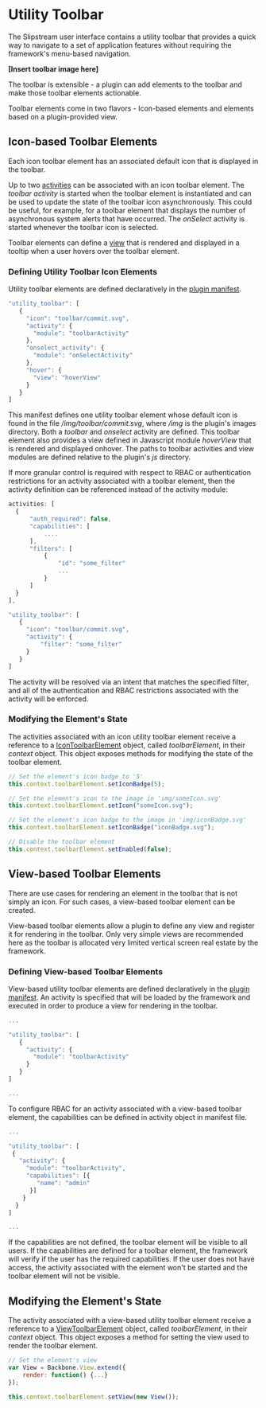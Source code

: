 # Utility Toolbar

The Slipstream user interface contains a utility toolbar that provides a quick way to navigate to a set of application features without requiring the framework's menu-based navigation.  

**[Insert toolbar image here]**

The toolbar is extensible - a plugin can add elements to the toolbar and make those toolbar elements actionable.

Toolbar elements come in two flavors - Icon-based elements and elements based on a plugin-provided view.

## Icon-based Toolbar Elements
Each icon toolbar element has an associated default icon that is displayed in the toolbar.

Up to two [activities](Activity.md) can be associated with an icon toolbar element.  The *toolbar activity* is started when the toolbar element is instantiated and can be used to update the state of the toolbar icon asynchronously.  This could be useful, for example, for a toolbar element that displays the number of asynchronous system alerts that have occurred.  The *onSelect* activity is started whenever the toolbar icon is selected.

Toolbar elements can define a [view](View.md) that is rendered and displayed in a tooltip when a user hovers over the toolbar element.

### Defining Utility Toolbar Icon Elements
Utility toolbar elements are defined declaratively in the [plugin manifest](Manifest.md).

```javascript
"utility_toolbar": [
   {
     "icon": "toolbar/commit.svg",
     "activity": {
       "module": "toolbarActivity"
     },
     "onselect_activity": {
       "module": "onSelectActivity"
     },
     "hover": {
       "view": "hoverView"
     }
   }
]

```

This manifest defines one utility toolbar element whose default icon is found in the file */img/toolbar/commit.svg*, where */img* is the plugin's images directory.  Both a *toolbar* and *onselect* activity are defined.  This toolbar element also provides a view defined in Javascript module *hoverView* that is rendered and displayed onhover.  The paths to toolbar activities and view modules are defined relative to the plugin's *js* directory.

If more granular control is required with respect to RBAC or authentication restrictions for an activity associated with a toolbar element, then the activity definition can be referenced instead of the activity module:

```javascript
activities: [
  {
      "auth_required": false, 
      "capabilities": [
          ....
      ],
      "filters": [
          {
              "id": "some_filter"
              ...
          }
      ]
  }
],

"utility_toolbar": [
   {
     "icon": "toolbar/commit.svg",
     "activity": {
         "filter": "some_filter"
     }
   }
]

```
The activity will be resolved via an intent that matches the specified filter, and all of the authentication and RBAC restrictions associated with the activity will be enforced.

### Modifying the Element's State
The activities associated with an icon utility toolbar element receive a reference to a [IconToolbarElement](UtilityToolbarIconElement.md) object, called *toolbarElement*, in their *context* object.  This object exposes methods for modifying the state of the toolbar element.

```javascript
// Set the element's icon badge to '5'
this.context.toolbarElement.setIconBadge(5);

// Set the element's icon to the image in 'img/someIcon.svg'
this.context.toolbarElement.setIcon("someIcon.svg");

// Set the element's icon badge to the image in 'img/iconBadge.svg'
this.context.toolbarElement.setIconBadge("iconBadge.svg");

// Disable the toolbar element
this.context.toolbarElement.setEnabled(false);
```

## View-based Toolbar Elements
There are use cases for rendering an element in the toolbar that is not simply an icon.  For such cases, a view-based toolbar element can be created.  

View-based toolbar elements allow a plugin to define any view and register it for rendering in the toolbar.  Only very simple views are recommended here as the toolbar is allocated very limited vertical screen real estate by the framework.

### Defining View-based Toolbar Elements
View-based utility toolbar elements are defined declaratively in the [plugin manifest](Manifest.md).  An activity is specified that will be loaded by the framework and executed in order to produce a view for rendering in the toolbar.

```javascript
...

"utility_toolbar": [
   {
     "activity": {
       "module": "toolbarActivity"
     }
   }
]

...
```

To configure RBAC for an activity associated with a view-based toolbar element, the capabilities can be defined in activity object in manifest file.

```javascript
...

"utility_toolbar": [
 {
   "activity": {
     "module": "toolbarActivity",
     "capabilities": [{
        "name": "admin"
      }]
    }
  }
]

...
```
If the capabilities are not defined, the toolbar element will be visible to all users.
If the capabilities are defined for a toolbar element, the framework will verify if the user has the required capabilities. If the user does not have access, the activity associated with the element won't be started and the toolbar element will not be visible.

## Modifying the Element's State
The activity associated with a view-based utility toolbar element receive a reference to a [ViewToolbarElement](UtilityToolbarViewElement.md) object, called *toolbarElement*, in their *context* object.  This object exposes a method for setting the view used to render the toolbar element.

```javascript
// Set the element's view
var View = Backbone.View.extend({
    render: function() {...}
});

this.context.toolbarElement.setView(new View());
```




